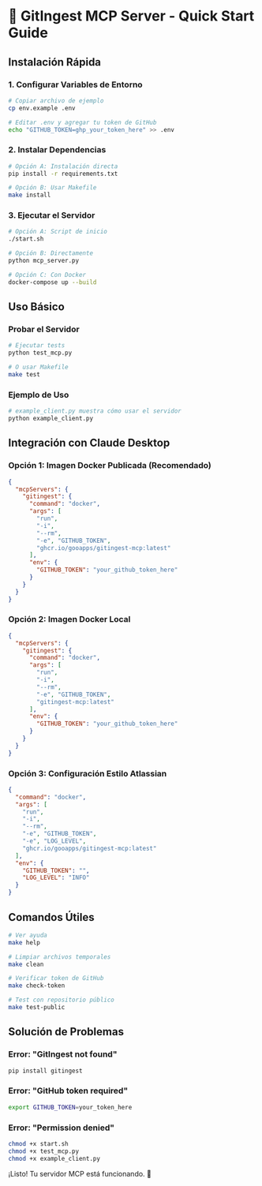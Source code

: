 # 🚀 GitIngest MCP Server - Quick Start Guide

## Instalación Rápida

### 1. Configurar Variables de Entorno

```bash
# Copiar archivo de ejemplo
cp env.example .env

# Editar .env y agregar tu token de GitHub
echo "GITHUB_TOKEN=ghp_your_token_here" >> .env
```

### 2. Instalar Dependencias

```bash
# Opción A: Instalación directa
pip install -r requirements.txt

# Opción B: Usar Makefile
make install
```

### 3. Ejecutar el Servidor

```bash
# Opción A: Script de inicio
./start.sh

# Opción B: Directamente
python mcp_server.py

# Opción C: Con Docker
docker-compose up --build
```

## Uso Básico

### Probar el Servidor

```bash
# Ejecutar tests
python test_mcp.py

# O usar Makefile
make test
```

### Ejemplo de Uso

```python
# example_client.py muestra cómo usar el servidor
python example_client.py
```

## Integración con Claude Desktop

### Opción 1: Imagen Docker Publicada (Recomendado)

```json
{
  "mcpServers": {
    "gitingest": {
      "command": "docker",
      "args": [
        "run",
        "-i",
        "--rm",
        "-e", "GITHUB_TOKEN",
        "ghcr.io/gooapps/gitingest-mcp:latest"
      ],
      "env": {
        "GITHUB_TOKEN": "your_github_token_here"
      }
    }
  }
}
```

### Opción 2: Imagen Docker Local

```json
{
  "mcpServers": {
    "gitingest": {
      "command": "docker",
      "args": [
        "run",
        "-i",
        "--rm",
        "-e", "GITHUB_TOKEN",
        "gitingest-mcp:latest"
      ],
      "env": {
        "GITHUB_TOKEN": "your_github_token_here"
      }
    }
  }
}
```

### Opción 3: Configuración Estilo Atlassian

```json
{
  "command": "docker",
  "args": [
    "run",
    "-i",
    "--rm",
    "-e", "GITHUB_TOKEN",
    "-e", "LOG_LEVEL",
    "ghcr.io/gooapps/gitingest-mcp:latest"
  ],
  "env": {
    "GITHUB_TOKEN": "",
    "LOG_LEVEL": "INFO"
  }
}
```

## Comandos Útiles

```bash
# Ver ayuda
make help

# Limpiar archivos temporales
make clean

# Verificar token de GitHub
make check-token

# Test con repositorio público
make test-public
```

## Solución de Problemas

### Error: "GitIngest not found"
```bash
pip install gitingest
```

### Error: "GitHub token required"
```bash
export GITHUB_TOKEN=your_token_here
```

### Error: "Permission denied"
```bash
chmod +x start.sh
chmod +x test_mcp.py
chmod +x example_client.py
```

¡Listo! Tu servidor MCP está funcionando. 🎉
